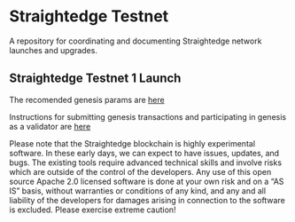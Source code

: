 # Straightedge Testnet

A repository for coordinating and documenting Straightedge network launches and upgrades.

## Straightedge Testnet 1 Launch
<!-- The recommended software version is [v0.3.1](https://github.com/kava-labs/kava/releases/tag/v0.3.1) -->

The recomended genesis params are [here](./genesis-params.md)

Instructions for submitting genesis transactions and participating in genesis as a validator are [here](./instructions.md)

Please note that the Straightedge blockchain is highly experimental software. In these early days, we can expect to have issues, updates, and bugs. The existing tools require advanced technical skills and involve risks which are outside of the control of the developers. Any use of this open source Apache 2.0 licensed software is done at your own risk and on a “AS IS” basis, without warranties or conditions of any kind, and any and all liability of the developers for damages arising in connection to the software is excluded. Please exercise extreme caution!